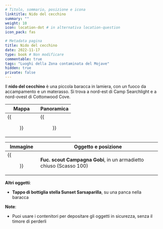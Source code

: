 ```yaml
---
# Titolo, sommario, posizione e icona
linktitle: Nido del cecchino
summary: ""
weight: 10
icon: location-dot # in alternativa location-question
icon_pack: fas

# Metadata pagina
title: Nido del cecchino
date: 2022-11-17
type: book # Non modificare
commentable: true
tags: "Luoghi della Zona contaminata del Mojave"
hidden: true
private: false
---
```


<div class="fnv">

Il **nido del cecchino** è una piccola baracca in lamiera, con un fuoco da accampamento e un materasso. Si trova a nord-est di Camp Searchlight e a nord-ovest di Cottonwood Cove.

| Mappa | Panoramica              |
| ----- | ----------------------- |
| {{<figure src="fnv/Snipers_Nest_loc.webp">}}      | {{<figure src="fnv/Sniper's_Nest.webp">}} |

| Immagine | Oggetto e posizione |
| -------- | ------------------- |
|  {{<figure src="fnv/SN_Gobi_Campaign_scout_rifle.webp">}}        |   **Fuc. scout Campagna Gobi**, in un armadietto chiuso (Scasso 100)                  |

**Altri oggetti**:
- **Tappo di bottiglia stella Sunset Sarsaparilla**, su una panca nella baracca

**Note**:
- Puoi usare i contenitori per depositare gli oggetti in sicurezza, senza il timore di perderli

</div>

